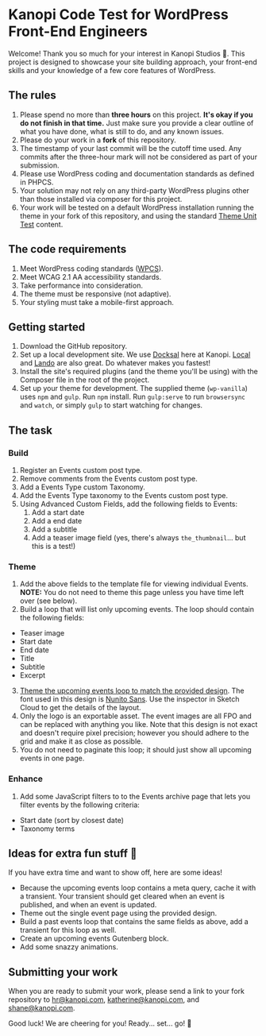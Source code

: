 # Kanopi Code Test for WordPress Front-End Engineers
Welcome! Thank you so much for your interest in Kanopi Studios :herb:. This project is designed to showcase your site building approach, your front-end skills and your knowledge of a few core features of WordPress.


## The rules
1. Please spend no more than **three hours** on this project. **It's okay if you do not finish in that time.** Just make sure you provide a clear outline of what you have done, what is still to do, and any known issues.
2. Please do your work in a **fork** of this repository.
3. The timestamp of your last commit will be the cutoff time used. Any commits after the three-hour mark will not be considered as part of your submission.
4. Please use WordPress coding and documentation standards as defined in PHPCS.
6. Your solution may not rely on any third-party WordPress plugins other than those installed via composer for this project.
7. Your work will be tested on a default WordPress installation running the theme in your fork of this repository, and using the standard [Theme Unit Test](https://codex.wordpress.org/Theme_Unit_Test) content.

## The code requirements
1. Meet WordPress coding standards ([WPCS](https://github.com/WordPress/WordPress-Coding-Standards)).
2. Meet WCAG 2.1 AA accessibility standards.
3. Take performance into consideration.
4. The theme must be responsive (not adaptive).
5. Your styling must take a mobile-first approach.

## Getting started
1. Download the GitHub repository.
2. Set up a local development site. We use [Docksal](https://github.com/docksal/boilerplate-wordpress) here at Kanopi. [Local](https://localwp.com/) and [Lando](https://lando.dev/) are also great. Do whatever makes you fastest!
3. Install the site's required plugins (and the theme you'll be using) with the Composer file in the root of the project.
4. Set up your theme for development. The supplied theme (`wp-vanilla`) uses `npm` and `gulp`. Run `npm` install. Run `gulp:serve` to run `browsersync` and `watch`, or simply `gulp` to start watching for changes.


## The task

### Build
1. Register an Events custom post type.
2. Remove comments from the Events custom post type.
3. Add a Events Type custom Taxonomy.
4. Add the Events Type taxonomy to the Events custom post type.
5. Using Advanced Custom Fields, add the following fields to Events:
    1. Add a start date
    2. Add a end date
    3. Add a subtitle
    4. Add a teaser image field (yes, there's always `the_thumbnail`... but this is a test!)

### Theme
1. Add the above fields to the template file for viewing individual Events. **NOTE:** You do not need to theme this page unless you have time left over (see below).
2. Build a loop that will list only upcoming events. The loop should contain the following fields:
  * Teaser image
  * Start date
  * End date
  * Title
  * Subtitle
  * Excerpt
3. [Theme the upcoming events loop to match the provided design](https://www.sketch.com/s/4f740b69-695e-4bf2-a6f7-4a8d52e76b69). The font used in this design is [Nunito Sans](https://fonts.google.com/specimen/Nunito+Sans). Use the inspector in Sketch Cloud to get the details of the layout.
3. Only the logo is an exportable asset. The event images are all FPO and can be replaced with anything you like. Note that this design is not exact and doesn't require pixel precision; however you should adhere to the grid and make it as close as possible.
3. You do not need to paginate this loop; it should just show all upcoming events in one page.

### Enhance
1. Add some JavaScript filters to to the Events archive page that lets you filter events by the following criteria:
  * Start date (sort by closest date)
  * Taxonomy terms

## Ideas for extra fun stuff :tada:
If you have extra time and want to show off, here are some ideas!
* Because the upcoming events loop contains a meta query, cache it with a transient. Your transient should get cleared when an event is published, and when an event is updated.
* Theme out the single event page using the provided design.
* Build a past events loop that contains the same fields as above, add a transient for this loop as well.
* Create an upcoming events Gutenberg block.
* Add some snazzy animations.

## Submitting your work
When you are ready to submit your work, please send a link to your fork repository to hr@kanopi.com, katherine@kanopi.com, and shane@kanopi.com.

Good luck! We are cheering for you! Ready... set... go! :checkered_flag:
